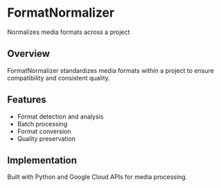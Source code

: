 # FormatNormalizer

Normalizes media formats across a project

## Overview

FormatNormalizer standardizes media formats within a project to ensure compatibility and consistent quality.

## Features

- Format detection and analysis
- Batch processing
- Format conversion
- Quality preservation

## Implementation

Built with Python and Google Cloud APIs for media processing.